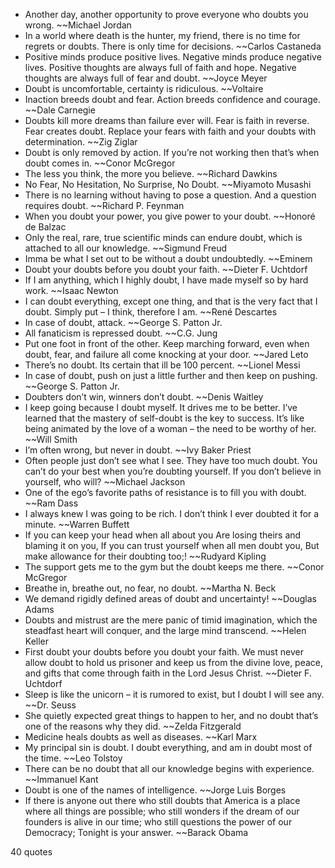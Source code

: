  - Another day, another opportunity to prove everyone who doubts you wrong. ~~Michael Jordan
 - In a world where death is the hunter, my friend, there is no time for regrets or doubts. There is only time for decisions. ~~Carlos Castaneda
 - Positive minds produce positive lives. Negative minds produce negative lives. Positive thoughts are always full of faith and hope. Negative thoughts are always full of fear and doubt. ~~Joyce Meyer
 - Doubt is uncomfortable, certainty is ridiculous. ~~Voltaire
 - Inaction breeds doubt and fear. Action breeds confidence and courage. ~~Dale Carnegie
 - Doubts kill more dreams than failure ever will. Fear is faith in reverse. Fear creates doubt. Replace your fears with faith and your doubts with determination. ~~Zig Ziglar
 - Doubt is only removed by action. If you’re not working then that’s when doubt comes in. ~~Conor McGregor
 - The less you think, the more you believe. ~~Richard Dawkins
 - No Fear, No Hesitation, No Surprise, No Doubt. ~~Miyamoto Musashi
 - There is no learning without having to pose a question. And a question requires doubt. ~~Richard P. Feynman
 - When you doubt your power, you give power to your doubt. ~~Honoré de Balzac
 - Only the real, rare, true scientific minds can endure doubt, which is attached to all our knowledge. ~~Sigmund Freud
 - Imma be what I set out to be without a doubt undoubtedly. ~~Eminem
 - Doubt your doubts before you doubt your faith. ~~Dieter F. Uchtdorf
 - If I am anything, which I highly doubt, I have made myself so by hard work. ~~Isaac Newton
 - I can doubt everything, except one thing, and that is the very fact that I doubt. Simply put – I think, therefore I am. ~~René Descartes
 - In case of doubt, attack. ~~George S. Patton Jr.
 - All fanaticism is repressed doubt. ~~C.G. Jung
 - Put one foot in front of the other. Keep marching forward, even when doubt, fear, and failure all come knocking at your door. ~~Jared Leto
 - There’s no doubt. Its certain that ill be 100 percent. ~~Lionel Messi
 - In case of doubt, push on just a little further and then keep on pushing. ~~George S. Patton Jr.
 - Doubters don’t win, winners don’t doubt. ~~Denis Waitley
 - I keep going because I doubt myself. It drives me to be better. I’ve learned that the mastery of self-doubt is the key to success. It’s like being animated by the love of a woman – the need to be worthy of her. ~~Will Smith
 - I’m often wrong, but never in doubt. ~~Ivy Baker Priest
 - Often people just don’t see what I see. They have too much doubt. You can’t do your best when you’re doubting yourself. If you don’t believe in yourself, who will? ~~Michael Jackson
 - One of the ego’s favorite paths of resistance is to fill you with doubt. ~~Ram Dass
 - I always knew I was going to be rich. I don’t think I ever doubted it for a minute.  ~~Warren Buffett
 - If you can keep your head when all about you Are losing theirs and blaming it on you, If you can trust yourself when all men doubt you, But make allowance for their doubting too;! ~~Rudyard Kipling
 - The support gets me to the gym but the doubt keeps me there. ~~Conor McGregor
 - Breathe in, breathe out, no fear, no doubt. ~~Martha N. Beck
 - We demand rigidly defined areas of doubt and uncertainty! ~~Douglas Adams
 - Doubts and mistrust are the mere panic of timid imagination, which the steadfast heart will conquer, and the large mind transcend. ~~Helen Keller
 - First doubt your doubts before you doubt your faith. We must never allow doubt to hold us prisoner and keep us from the divine love, peace, and gifts that come through faith in the Lord Jesus Christ. ~~Dieter F. Uchtdorf
 - Sleep is like the unicorn – it is rumored to exist, but I doubt I will see any. ~~Dr. Seuss
 - She quietly expected great things to happen to her, and no doubt that’s one of the reasons why they did. ~~Zelda Fitzgerald
 - Medicine heals doubts as well as diseases. ~~Karl Marx
 - My principal sin is doubt. I doubt everything, and am in doubt most of the time. ~~Leo Tolstoy
 - There can be no doubt that all our knowledge begins with experience. ~~Immanuel Kant
 - Doubt is one of the names of intelligence. ~~Jorge Luis Borges
 - If there is anyone out there who still doubts that America is a place where all things are possible; who still wonders if the dream of our founders is alive in our time; who still questions the power of our Democracy; Tonight is your answer. ~~Barack Obama

40 quotes